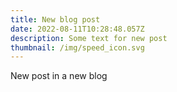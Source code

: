 ```yaml
---
title: New blog post
date: 2022-08-11T10:28:48.057Z
description: Some text for new post
thumbnail: /img/speed_icon.svg
---
```

New post in a new blog